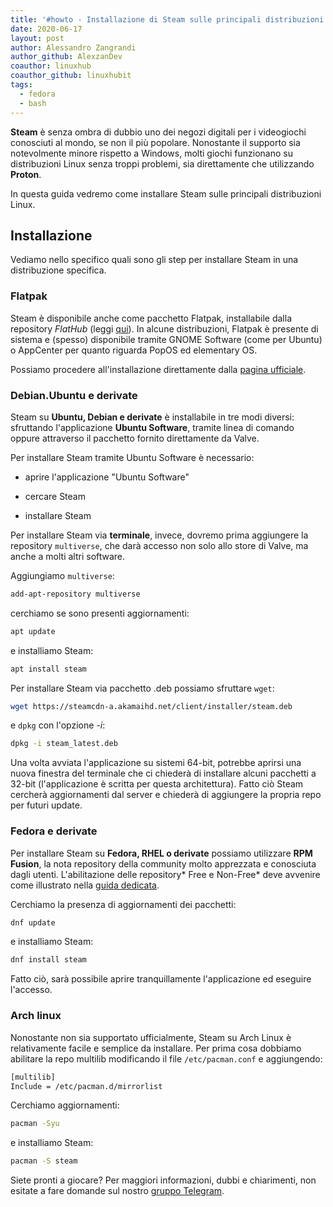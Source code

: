 ```yaml
---
title: '#howto - Installazione di Steam sulle principali distribuzioni Linux'
date: 2020-06-17
layout: post
author: Alessandro Zangrandi
author_github: AlexzanDev
coauthor: linuxhub
coauthor_github: linuxhubit
tags:
  - fedora  
  - bash
---
```

**Steam** è senza ombra di dubbio uno dei negozi digitali per i videogiochi conosciuti al mondo, se non il più popolare. Nonostante il supporto sia notevolmente minore rispetto a Windows, molti giochi funzionano su distribuzioni Linux senza troppi problemi, sia direttamente che utilizzando **Proton**.

In questa guida vedremo come installare Steam sulle principali distribuzioni Linux.

## Installazione

Vediamo nello specifico quali sono gli step per installare Steam in una distribuzione specifica.

### Flatpak
Steam è disponibile anche come pacchetto Flatpak, installabile dalla repository *FlatHub* (leggi <a href="https://linuxhub.it/articles/howto-installazione-di-flatpak-e-configurazione-di-flathub">qui</a>). In alcune distribuzioni, Flatpak è presente di sistema e (spesso) disponibile tramite GNOME Software (come per Ubuntu) o AppCenter per quanto riguarda PopOS ed elementary OS.

Possiamo procedere all'installazione direttamente dalla <a href="https://flathub.org/apps/details/com.valvesoftware.Steam">pagina ufficiale</a>.

### Debian.Ubuntu e derivate

Steam su **Ubuntu, Debian e derivate** è installabile in tre modi diversi: sfruttando l'applicazione **Ubuntu Software**, tramite linea di comando oppure attraverso il pacchetto fornito direttamente da Valve.

Per installare Steam tramite Ubuntu Software è necessario:

- aprire l'applicazione "Ubuntu Software"

- cercare Steam

- installare Steam

Per installare Steam via **terminale**, invece, dovremo prima aggiungere la repository `multiverse`, che darà accesso non solo allo store di Valve, ma anche a molti altri software.

Aggiungiamo `multiverse`:

```bash
add-apt-repository multiverse
```

cerchiamo se sono presenti aggiornamenti:

```bash
apt update
```

e installiamo Steam:

```bash
apt install steam
```

Per installare Steam via pacchetto .deb possiamo sfruttare `wget`:

```bash
wget https://steamcdn-a.akamaihd.net/client/installer/steam.deb
```

e `dpkg` con l'opzione *-i*:

```bash
dpkg -i steam_latest.deb
```

Una volta avviata l'applicazione su sistemi 64-bit, potrebbe aprirsi una nuova finestra del terminale che ci chiederà di installare alcuni pacchetti a 32-bit (l'applicazione è scritta per questa architettura). Fatto ciò Steam cercherà aggiornamenti dal server e chiederà di aggiungere la propria repo per futuri update.

### Fedora e derivate

Per installare Steam su **Fedora, RHEL o derivate** possiamo utilizzare **RPM Fusion**, la nota repository della community molto apprezzata e conosciuta dagli utenti. L'abilitazione delle repository* Free e Non-Free* deve avvenire come illustrato nella [guida dedicata](https://linuxhub.it/articles/howto-fedora-31-post-installazione#title1).

Cerchiamo la presenza di aggiornamenti dei pacchetti:

```bash
dnf update
```

e installiamo Steam:

```bash
dnf install steam
```

Fatto ciò, sarà possibile aprire tranquillamente l'applicazione ed eseguire l'accesso.

### Arch linux

Nonostante non sia supportato ufficialmente, Steam su Arch Linux è relativamente facile e semplice da installare. Per prima cosa dobbiamo abilitare la repo multilib modificando il file `/etc/pacman.conf` e aggiungendo:

```bash
[multilib]
Include = /etc/pacman.d/mirrorlist
```

Cerchiamo aggiornamenti:

```bash
pacman -Syu
```

e installiamo Steam:

```bash
pacman -S steam
```


Siete pronti a giocare? Per maggiori informazioni, dubbi e chiarimenti, non esitate a fare domande sul nostro [gruppo Telegram](https://t.me/linuxpeople).